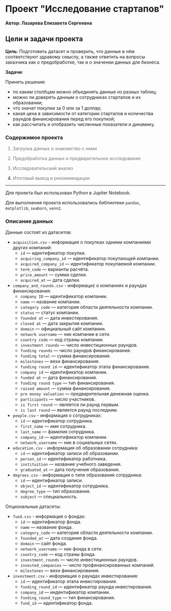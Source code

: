 # Проект "Исследование стартапов"

**Автор: Лазарева Елизавета Сергеевна**

## Цели и задачи проекта
**Цель**: Подготовить датасет и проверить, что данные в нём соответствуют здравому смыслу, а также ответить на вопросы заказчика как о предобработке, так и о значении данных для бизнеса.


**Задачи**: 

Принять решения:
- по каким столбцам можно объединять данные из разных таблиц;
- можно ли доверять данным о сотрудниках стартапов и их образовании;
- что значат покупки за 0 или за 1 доллар;
- какая цена в зависимости от категории стартапов и количества раундов финансирования перед его покупкой;
- как рассчитать и отобразить численные показатели и динамику.


### Содержимое проекта

<font color='#777778'>   
    
1. Загрузка данных и знакомство с ними
    
2. Предобработка данных и предварительное исследование 
    
3. Исследовательский анализ
      
4. Итоговый вывод и рекоммендации</font>


---

Для проекта был использован Python в Jupiter Notebook.

Для выполнения проекта использовались библиотеки `pandas`, `matplotlib`, `seaborn`, `venn2`.

### Описание данных

Данные состоят из датасетов:
* `acquisition.csv` - информация о покупках одними компаниями других компаний:
    - `id` — идентификатор покупки.
    - `acquiring_company_id` — идентификатор покупающей компании.
    - `acquired_company_id` — идентификатор покупаемой компании.
    - `term_code` — варианты расчёта.
    - `price_amount` — сумма сделки.
    - `acquired_at` — дата сделки.
* `company_and_rounds.csv` - информациz о компаниях и раундах финансирования:
    - `company ID` — идентификатор компании.
    - `name` — название компании.
    - `category code` — категория области деятельности компании.
    - `status` — статус компании.
    - `founded at` — дата инвестирования.
    - `closed at` — дата закрытия компании.
    - `domain` — официальный сайт компании.
    - `network username` — ник компании в сети.
    - `country code` — код страны компании.
    - `investment rounds` — число инвестиционных раундов.
    - `funding rounds` — число раундов финансирования.
    - `funding total` — сумма финансирования.
    - `milestones` — вехи финансирования.
    - `funding round id` — идентификатор этапа финансирования.
    - `company id` — идентификатор компании.
    - `funded at` — дата финансирования.
    - `funding round type` — тип финансирования.
    - `raised amount` — сумма финансирования.
    - `pre money valuation` — предварительная денежная оценка.
    - `participants` — число участников.
    - `is first round` — является ли раунд первым.
    - `is last round` — является раунд последним.
* `people.csv` - информация о сотрудниках:
    - `id` — идентификатор сотрудника.
    - `first_name` — имя сотрудника.
    - `last_name` — фамилия сотрудника.
    - `company_id` — идентификатор компании.
    - `network_username` — ник в социальных сетях.
* `education.csv` - информация об образовании сотрудника:
    - `id` — идентификатор записи об образовании.
    - `person_id` — идентификатор работника.
    - `instituition` — название учебного заведения.
    - `graduated_at` — дата получения образования.
* `degrees.csv` - информация о типе образования сотрудника:
    - `id` — идентификатор записи.
    - `object_id` — идентификатор сотрудника.
    - `degree_type` — тип образования.
    - `subject` — специальность.

Опциональные датасеты:
* `fund.csv` - информация о фондах:
    - `id` — идентификатор фонда.
    - `name` — название фонда.
    - `category_code` — категория области деятельности компании.
    - `founded_at` — дата создания фонда.
    - `domain` — сайт фонда.
    - `network_username` — ник фонда в сети.
    - `country_code` — код страны фонда.
    - `investment_rounds` — число инвестиционных раундов.
    - `invested_companies` — число профинансированных компаний.
    - `milestones` — вехи финансирования.
* `investment.csv` - информация о раундах инвестирования:
    - `id` — идентификатор этапа инвестирования.
    - `funding_round_id` — идентификатор раунда инвестирования.
    - `company_id` — индентификатор компании.
    - `funding_round_type` — тип финансирования.
    - `fund_id` — идентификатор фонда.
